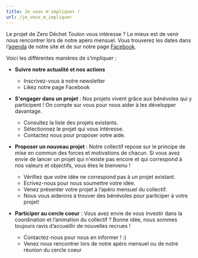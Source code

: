 ```yaml
---
title: Je veux m'impliquer !
url: /je_veux_m_impliquer
---
```


Le projet de Zero Déchet Toulon vous intéresse ? Le mieux est de venir nous rencontrer lors de notre apéro mensuel. Vous trouverez les dates dans l’[agenda][agenda] de notre site et de sur notre page [Facebook][fb].

Voici les différentes manières de s’impliquer :

* **Suivre notre actualité et nos actions**
  * Inscrivez-vous à notre newsletter
  * Likez notre page Facebook


* **S'engager dans un projet** : Nos projets vivent grâce aux bénévoles qui y participent ! On compte sur vous pour nous aider à les développer davantage.
  * Consultez la liste des projets existants.
  * Sélectionnez le projet qui vous intéresse.
  * Contactez nous pour proposer votre aide.


* **Proposer un nouveau projet** : Notre collectif repose sur le principe de mise en commun des forces et motivations de chacun. Si vous avez envie de lancer un projet qui n'existe pas encore et qui correspond à nos valeurs et objectifs, vous êtes le bienvenu !​
  * Vérifiez que votre idée ne correspond pas à un projet existant.
  * Ecrivez-nous pour nous soumettre votre idée.
  * Venez présenter votre projet à l’apéro mensuel du collectif.
  * Nous vous aiderons à trouver des bénévoles pour participer à votre projet!


* **Participer au cercle coeur** : Vous avez envie de vous investir dans la coordination et l’animation du collectif ? Bonne idée, nous sommes toujours ravis d’accueillir de nouvelles recrues !​
  * Contactez-nous pour nous en informer ! :)
  * Venez nous rencontrer lors de notre apéro mensuel ou de notre réunion du cercle coeur

[agenda]: /agenda
[fb]: https://www.facebook.com/ZeroDechetToulon
[projets]: http://zerowastegrenoble.wixsite.com/accueil
